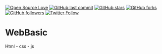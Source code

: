 [![Open Source Love](https://badges.frapsoft.com/os/v1/open-source.png?v=103)](https://github.com/ellerbrock/open-source-badges/)
[![GitHub last commit](https://img.shields.io/github/last-commit/ShahrozTanveer/WebBasic.svg?style=flat)]()
[![GitHub stars](https://img.shields.io/github/stars/ShahrozTanveer/WebBasic.svg?style=social&label=Star)](https://github.com/ShahrozTanveer/WebBasic)
[![GitHub forks](https://img.shields.io/github/forks/ShahrozTanveer/WebBasic.svg?style=social&label=Fork)](https://github.com/ShahrozTanveer/WebBasic)
[![GitHub followers](https://img.shields.io/github/followers/ShahrozTanveer.svg?style=social&label=Follow)](https://github.com/ShahrozTanveer)
[![Twitter Follow](https://img.shields.io/twitter/follow/saadtanveer3121.svg?style=social)](https://twitter.com/saadtanveer3121)


# WebBasic
Html - css - js
